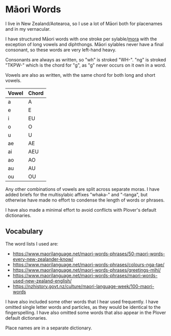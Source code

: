 # Māori Words

I live in New Zealand/Aotearoa, so I use a lot of Māori both for placenames and in my vernacular.

I have structured Māori words with one stroke per sylable/[mora](https://en.wikipedia.org/wiki/M%C4%81ori_phonology#Phonotactics) with the exception of long vowels and diphthongs. Māori sylables never have a final consonant, so these words are very left-hand heavy. 

Consonants are always as written, so "wh" is stroked "WH-". "ng" is stroked "TKPW-" which is the chord for "g", as "g" never occurs on it own in a word.

Vowels are also as written, with the same chord for both long and short vowels.

| Vowel | Chord |
|-------|-------|
| a     | A     |
| e     | E     |
| i     | EU    |
| o     | O     |
| u     | U     |
| ae    | AE    |
| ai    | AEU   |
| ao    | AO    |
| au    | AU    |
| ou    | OU    |

Any other combinations of vowels are split across separate moras. I have added briefs for the multisylabic affixes "whaka-" and "-tanga", but otherwise have made no effort to condense the length of words or phrases.

I have also made a minimal effort to avoid conflicts with Plover's default dictionaries.

## Vocabulary

The word lists I used are:

- https://www.maorilanguage.net/maori-words-phrases/50-maori-words-every-new-zealander-know/
- https://www.maorilanguage.net/maori-words-phrases/colours-nga-tae/
- https://www.maorilanguage.net/maori-words-phrases/greetings-mihi/
- https://www.maorilanguage.net/maori-words-phrases/maori-words-used-new-zealand-english/
- https://nzhistory.govt.nz/culture/maori-language-week/100-maori-words

I have also included some other words that I hear used frequently. I have omitted single letter words and particles, as they would be identical to the fingerspelling. I have also omitted some words that also appear in the Plover default dictionaries.

Place names are in a separate dictionary.
